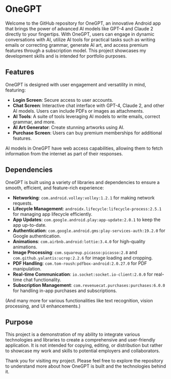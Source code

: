 # OneGPT

Welcome to the GitHub repository for OneGPT, an innovative Android app that brings the power of advanced AI models like GPT-4 and Claude 2 directly to your fingertips. With OneGPT, users can engage in dynamic conversations with AI, utilize AI tools for practical tasks such as writing emails or correcting grammar, generate AI art, and access premium features through a subscription model. This project showcases my development skills and is intended for portfolio purposes.

## Features

OneGPT is designed with user engagement and versatility in mind, featuring:

- **Login Screen**: Secure access to user accounts.
- **Chat Screen**: Interactive chat interface with GPT-4, Claude 2, and other AI models. Users can include PDFs or images as attachments.
- **AI Tools**: A suite of tools leveraging AI models to write emails, correct grammar, and more.
- **AI Art Generator**: Create stunning artworks using AI.
- **Purchase Screen**: Users can buy premium memberships for additional features.

AI models in OneGPT have web access capabilities, allowing them to fetch information from the internet as part of their responses.

## Dependencies

OneGPT is built using a variety of libraries and dependencies to ensure a smooth, efficient, and feature-rich experience:

- **Networking**: `com.android.volley:volley:1.2.1` for making network requests.
- **Lifecycle Management**: `androidx.lifecycle:lifecycle-process:2.5.1` for managing app lifecycle efficiently.
- **App Updates**: `com.google.android.play:app-update:2.0.1` to keep the app up-to-date.
- **Authentication**: `com.google.android.gms:play-services-auth:19.2.0` for Google authentication.
- **Animations**: `com.airbnb.android:lottie:3.4.0` for high-quality animations.
- **Image Processing**: `com.squareup.picasso:picasso:2.8` and `com.github.yalantis:ucrop:2.2.6` for image loading and cropping.
- **PDF Handling**: `com.tom-roush:pdfbox-android:2.0.27.0` for PDF manipulation.
- **Real-time Communication**: `io.socket:socket.io-client:2.0.0` for real-time chat functionality.
- **Subscription Management**: `com.revenuecat.purchases:purchases:6.0.0` for handling in-app purchases and subscriptions.

(And many more for various functionalities like text recognition, vision processing, and UI enhancements.)

## Purpose

This project is a demonstration of my ability to integrate various technologies and libraries to create a comprehensive and user-friendly application. It is not intended for copying, editing, or distribution but rather to showcase my work and skills to potential employers and collaborators.


Thank you for visiting my project. Please feel free to explore the repository to understand more about how OneGPT is built and the technologies behind it.
